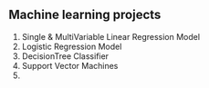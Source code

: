 ## Machine learning projects
1. Single & MultiVariable Linear Regression Model
2. Logistic Regression Model
3. DecisionTree Classifier
4. Support Vector Machines
5. 










